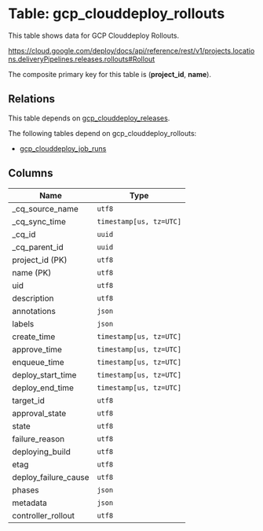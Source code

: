 # Table: gcp_clouddeploy_rollouts

This table shows data for GCP Clouddeploy Rollouts.

https://cloud.google.com/deploy/docs/api/reference/rest/v1/projects.locations.deliveryPipelines.releases.rollouts#Rollout

The composite primary key for this table is (**project_id**, **name**).

## Relations

This table depends on [gcp_clouddeploy_releases](gcp_clouddeploy_releases).

The following tables depend on gcp_clouddeploy_rollouts:
  - [gcp_clouddeploy_job_runs](gcp_clouddeploy_job_runs)

## Columns

| Name          | Type          |
| ------------- | ------------- |
|_cq_source_name|`utf8`|
|_cq_sync_time|`timestamp[us, tz=UTC]`|
|_cq_id|`uuid`|
|_cq_parent_id|`uuid`|
|project_id (PK)|`utf8`|
|name (PK)|`utf8`|
|uid|`utf8`|
|description|`utf8`|
|annotations|`json`|
|labels|`json`|
|create_time|`timestamp[us, tz=UTC]`|
|approve_time|`timestamp[us, tz=UTC]`|
|enqueue_time|`timestamp[us, tz=UTC]`|
|deploy_start_time|`timestamp[us, tz=UTC]`|
|deploy_end_time|`timestamp[us, tz=UTC]`|
|target_id|`utf8`|
|approval_state|`utf8`|
|state|`utf8`|
|failure_reason|`utf8`|
|deploying_build|`utf8`|
|etag|`utf8`|
|deploy_failure_cause|`utf8`|
|phases|`json`|
|metadata|`json`|
|controller_rollout|`utf8`|